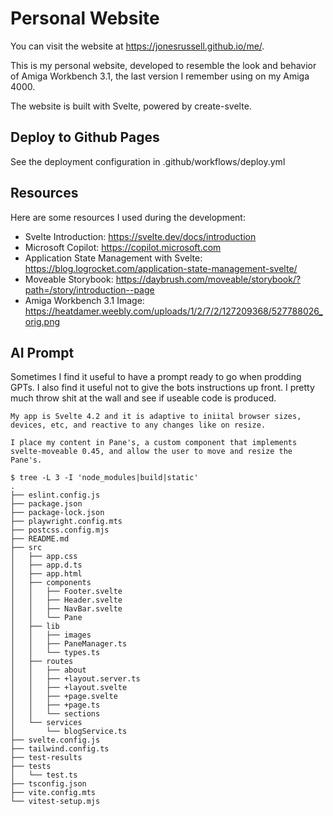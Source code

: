 # Personal Website

You can visit the website at https://jonesrussell.github.io/me/.

This is my personal website, developed to resemble the look and behavior of Amiga Workbench 3.1, the last version I remember using on my Amiga 4000.

The website is built with Svelte, powered by create-svelte.

## Deploy to Github Pages

See the deployment configuration in .github/workflows/deploy.yml

## Resources

Here are some resources I used during the development:

- Svelte Introduction: https://svelte.dev/docs/introduction
- Microsoft Copilot: https://copilot.microsoft.com
- Application State Management with Svelte: https://blog.logrocket.com/application-state-management-svelte/
- Moveable Storybook: https://daybrush.com/moveable/storybook/?path=/story/introduction--page
- Amiga Workbench 3.1 Image: https://heatdamer.weebly.com/uploads/1/2/7/2/127209368/527788026_orig.png


## AI Prompt

Sometimes I find it useful to have a prompt ready to go when prodding GPTs. I also find it useful not to give the bots instructions up front. I pretty much throw shit at the wall and see if useable code is produced.

```
My app is Svelte 4.2 and it is adaptive to iniital browser sizes, devices, etc, and reactive to any changes like on resize.

I place my content in Pane's, a custom component that implements svelte-moveable 0.45, and allow the user to move and resize the Pane's.

$ tree -L 3 -I 'node_modules|build|static'
.
├── eslint.config.js
├── package.json
├── package-lock.json
├── playwright.config.mts
├── postcss.config.mjs
├── README.md
├── src
│   ├── app.css
│   ├── app.d.ts
│   ├── app.html
│   ├── components
│   │   ├── Footer.svelte
│   │   ├── Header.svelte
│   │   ├── NavBar.svelte
│   │   └── Pane
│   ├── lib
│   │   ├── images
│   │   ├── PaneManager.ts
│   │   └── types.ts
│   ├── routes
│   │   ├── about
│   │   ├── +layout.server.ts
│   │   ├── +layout.svelte
│   │   ├── +page.svelte
│   │   ├── +page.ts
│   │   └── sections
│   └── services
│       └── blogService.ts
├── svelte.config.js
├── tailwind.config.ts
├── test-results
├── tests
│   └── test.ts
├── tsconfig.json
├── vite.config.mts
└── vitest-setup.mjs
```
